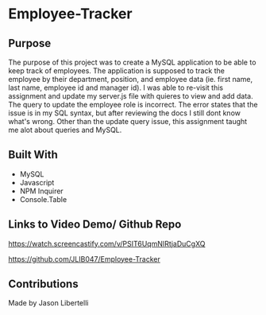 # Employee-Tracker

## Purpose 
The purpose of this project was to create a MySQL application to be able to keep track of employees.  The application is supposed to track the employee by their department, position, and employee data (ie. first name, last name, employee id and manager id). I was able to re-visit this assignment and update my server.js file with quieres to view and add data.  The query to update the employee role is incorrect.  The error states that the issue is in my SQL syntax, but after reviewing the docs I still dont know what's wrong.  Other than the update query issue, this assignment taught me alot about queries and MySQL. 

## Built With
- MySQL 
- Javascript
- NPM Inquirer 
- Console.Table

## Links to Video Demo/ Github Repo 
https://watch.screencastify.com/v/PSIT6UqmNIRtjaDuCgXQ

https://github.com/JLIB047/Employee-Tracker

## Contributions 
Made by Jason Libertelli 
